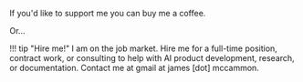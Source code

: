 If you'd like to support me you can buy me a coffee.
<script type="text/javascript" src="https://cdnjs.buymeacoffee.com/1.0.0/button.prod.min.js" data-name="bmc-button" data-slug="jamesmccammon" data-color="#FFDD00" data-emoji=""  data-font="Cookie" data-text="Buy me a coffee" data-outline-color="#000000" data-font-color="#000000" data-coffee-color="#ffffff" ></script>

Or...

!!! tip "Hire me!" 
    I am on the job market. Hire me for a full-time position, contract work, or consulting to help with AI product development, research, or documentation. Contact me at gmail at james [dot] mccammon.
